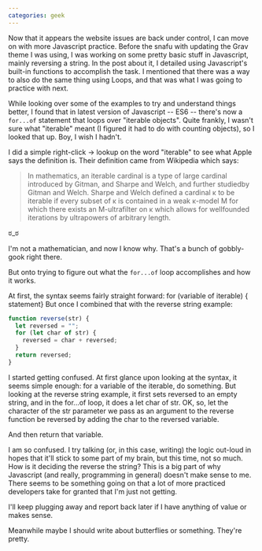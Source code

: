```yaml
---
categories: geek
---
```


Now that it appears the website issues are back under control, I can move on
with more Javascript practice. Before the snafu with updating the Grav theme I
was using, I was working on some pretty basic stuff in Javascript, mainly
reversing a string. In the post about it, I detailed using Javascript's built-in
functions to accomplish the task. I mentioned that there was a way to also do
the same thing using Loops, and that was what I was going to practice with next.
<!--more-->
While looking over some of the examples to try and understand things better, I
found that in latest version of Javascript -- ES6 -- there's now a `for...of`
statement that loops over "iterable objects". Quite frankly, I wasn't sure what
"iterable" meant (I figured it had to do with counting objects), so I looked
that up. Boy, I wish I hadn't.

I did a simple right-click -> lookup on the word "iterable" to see what Apple
says the definition is. Their definition came from Wikipedia which says:

> In mathematics, an iterable cardinal is a type of large cardinal introduced by
> Gitman, and Sharpe and Welch, and further studiedby Gitman and Welch. Sharpe and
> Welch defined a cardinal κ to be iterable if every subset of κ is contained in a
> weak κ-model M for which there exists an M-ultrafilter on κ which allows for
> wellfounded iterations by ultrapowers of arbitrary length.

ಠ_ಠ

I'm not a mathematician, and now I know why. That's a bunch of gobbly-gook right
there.

But onto trying to figure out what the `for...of` loop accomplishes and how it
works.

At first, the syntax seems fairly straight forward: for (variable of iterable) {
statement} But once I combined that with the reverse string example:

```javascript
function reverse(str) {
  let reversed = "";
  for (let char of str) {
    reversed = char + reversed;
  }
  return reversed;
}
```

I started getting confused. At first glance upon looking at the syntax, it seems simple enough: for a variable of the iterable, do something. But looking at the reverse string example, it first sets reversed to an empty string, and in the for...of loop, it does a let char of
str. OK, so, let the character of the str parameter we pass as an argument to
the reverse function be reversed by adding the char to the reversed variable.

And then return that variable.

I am so confused. I try talking (or, in this case, writing) the logic out-loud
in hopes that it'll stick to some part of my brain, but this time, not so much.
How is it deciding the reverse the string? This is a big part of why Javascript
(and really, programming in general) doesn't make sense to me. There seems to be
something going on that a lot of more practiced developers take for granted that
I'm just not getting.

I'll keep plugging away and report back later if I have anything of value or
makes sense.

Meanwhile maybe I should write about butterflies or something. They're pretty.
